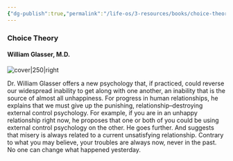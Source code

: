 ```yaml
---
{"dg-publish":true,"permalink":"/life-os/3-resources/books/choice-theory-william-glasser-md/","title":"Choice Theory","tags":["📚Book"],"noteIcon":""}
---
```



### Choice Theory
#### William Glasser, M.D.

![cover|250|right](http://books.google.com/books/content?id=fiDW8_QzNTcC&printsec=frontcover&img=1&zoom=1&edge=curl&source=gbs_api)

Dr. William Glasser offers a new psychology that, if practiced, could reverse our widespread inability to get along with one another, an inability that is the source of almost all unhappiness. For progress in human relationships, he explains that we must give up the punishing, relationship–destroying external control psychology. For example, if you are in an unhappy relationship right now, he proposes that one or both of you could be using external control psychology on the other. He goes further. And suggests that misery is always related to a current unsatisfying relationship. Contrary to what you may believe, your troubles are always now, never in the past. No one can change what happened yesterday.